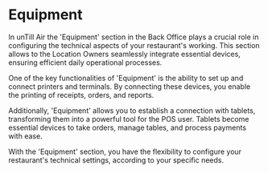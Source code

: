 # Equipment

In unTill Air the 'Equipment' section in the Back Office plays a crucial role in configuring the technical aspects of your restaurant's working. This section allows to the Location Owners seamlessly integrate essential devices, ensuring efficient daily operational processes.

One of the key functionalities of 'Equipment' is the ability to set up and connect printers and terminals. By connecting these devices, you enable the printing of receipts, orders, and reports.&#x20;

Additionally, 'Equipment' allows you to establish a connection with tablets, transforming them into a powerful tool for the POS user. Tablets become essential devices to take orders, manage tables, and process payments with ease.

With the 'Equipment' section, you have the flexibility to configure your restaurant's technical settings, according to your specific needs.
